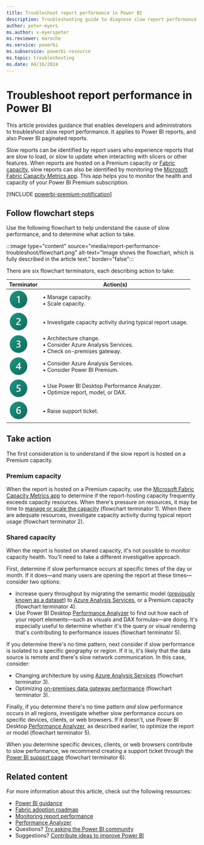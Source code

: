 ```yaml
---
title: Troubleshoot report performance in Power BI
description: Troubleshooting guide to diagnose slow report performance in Power BI.
author: peter-myers
ms.author: v-myerspeter
ms.reviewer: maroche
ms.service: powerbi
ms.subservice: powerbi-resource
ms.topic: troubleshooting
ms.date: 04/16/2024
---
```


# Troubleshoot report performance in Power BI

This article provides guidance that enables developers and administrators to troubleshoot slow report performance. It applies to Power BI reports, and also Power BI paginated reports.

Slow reports can be identified by report users who experience reports that are slow to load, or slow to update when interacting with slicers or other features. When reports are hosted on a Premium capacity or [Fabric capacity](/fabric/enterprise/licenses), slow reports can also be identified by monitoring the [Microsoft Fabric Capacity Metrics app](/fabric/enterprise/metrics-app). This app helps you to monitor the health and capacity of your Power BI Premium subscription.

[!INCLUDE [powerbi-premium-notification](includes/powerbi-premium-notification.md)]

## Follow flowchart steps

Use the following flowchart to help understand the cause of slow performance, and to determine what action to take.

:::image type="content" source="media/report-performance-troubleshoot/flowchart.png" alt-text="Image shows the flowchart, which is fully described in the article text." border="false":::

There are six flowchart terminators, each describing action to take:

| **Terminator** | **Action(s)** |
|---|---|
| ![Flowchart terminator 1.](../media/legend-number/legend-number-01-fabric.svg) | &bull;&nbsp;Manage capacity. <br/>&bull;&nbsp;Scale capacity. |
| ![Flowchart terminator 2.](../media/legend-number/legend-number-02-fabric.svg) | &bull;&nbsp;Investigate capacity activity during typical report usage. |
| ![Flowchart terminator 3.](../media/legend-number/legend-number-03-fabric.svg) | &bull;&nbsp;Architecture change. <br/>&bull;&nbsp;Consider Azure Analysis Services. <br/>&bull;&nbsp;Check on-premises gateway. |
| ![Flowchart terminator 4.](../media/legend-number/legend-number-04-fabric.svg) | &bull;&nbsp;Consider Azure Analysis Services. <br/>&bull;&nbsp;Consider Power BI Premium. |
| ![Flowchart terminator 5.](../media/legend-number/legend-number-05-fabric.svg) | &bull;&nbsp;Use Power BI Desktop Performance Analyzer. <br/>&bull;&nbsp;Optimize report, model, or DAX. |
| ![Flowchart terminator 6.](../media/legend-number/legend-number-06-fabric.svg) | &bull;&nbsp;Raise support ticket. |

## Take action

The first consideration is to understand if the slow report is hosted on a Premium capacity.

### Premium capacity

When the report is hosted on a Premium capacity, use the [Microsoft Fabric Capacity Metrics app](/fabric/enterprise/metrics-app) to determine if the report-hosting capacity frequently exceeds capacity resources. When there's pressure on resources, it may be time to [manage or scale the capacity](../enterprise/service-admin-premium-manage.md) (flowchart terminator 1). When there are adequate resources, investigate capacity activity during typical report usage (flowchart terminator 2).

### Shared capacity

When the report is hosted on shared capacity, it's not possible to monitor capacity health. You'll need to take a different investigative approach.

First, determine if slow performance occurs at specific times of the day or month. If it does—and many users are opening the report at these times—consider two options:

- Increase query throughput by migrating the semantic model ([previously known as a dataset](../connect-data/service-datasets-rename.md)) to [Azure Analysis Services](/azure/analysis-services/analysis-services-overview), or a Premium capacity (flowchart terminator 4).
- Use Power BI Desktop [Performance Analyzer](../create-reports/desktop-performance-analyzer.md) to find out how each of your report elements—such as visuals and DAX formulas—are doing. It's especially useful to determine whether it's the query or visual rendering that's contributing to performance issues (flowchart terminator 5).

If you determine there's no time pattern, next consider if slow performance is isolated to a specific geography or region. If it is, it's likely that the data source is remote and there's slow network communication. In this case, consider:

- Changing architecture by using [Azure Analysis Services](/azure/analysis-services/analysis-services-overview) (flowchart terminator 3).
- Optimizing [on-premises data gateway performance](/data-integration/gateway/service-gateway-performance) (flowchart terminator 3).

Finally, if you determine there's no time pattern *and* slow performance occurs in all regions, investigate whether slow performance occurs on specific devices, clients, or web browsers. If it doesn't, use Power BI Desktop [Performance Analyzer](../create-reports/desktop-performance-analyzer.md), as described earlier, to optimize the report or model (flowchart terminator 5).

When you determine specific devices, clients, or web browsers contribute to slow performance, we recommend creating a support ticket through the [Power BI support page](https://powerbi.microsoft.com/support/) (flowchart terminator 6).

## Related content

For more information about this article, check out the following resources:

- [Power BI guidance](index.yml)
- [Fabric adoption roadmap](fabric-adoption-roadmap.md)
- [Monitoring report performance](monitor-report-performance.md)
- [Performance Analyzer](../create-reports/desktop-performance-analyzer.md)
- Questions? [Try asking the Power BI community](https://community.powerbi.com/)
- Suggestions? [Contribute ideas to improve Power BI](https://ideas.powerbi.com/)
